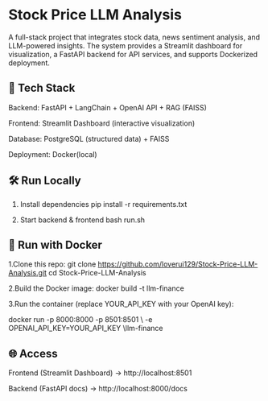 # Stock Price LLM Analysis

A full-stack project that integrates stock data, news sentiment analysis, and LLM-powered insights.
The system provides a Streamlit dashboard for visualization, a FastAPI backend for API services, and supports Dockerized deployment.

## 🚀 Tech Stack

Backend: FastAPI + LangChain + OpenAI API + RAG (FAISS)

Frontend: Streamlit Dashboard (interactive visualization)

Database: PostgreSQL (structured data) + FAISS

Deployment: Docker(local)

## 🛠 Run Locally
 1. Install dependencies
pip install -r requirements.txt

 2. Start backend & frontend
bash run.sh

## 🐳 Run with Docker
1.Clone this repo:
  git clone https://github.com/loverui129/Stock-Price-LLM-Analysis.git
  cd Stock-Price-LLM-Analysis

2.Build the Docker image:
  docker build -t llm-finance 

3.Run the container (replace YOUR_API_KEY with your OpenAI key):
 
 docker run -p 8000:8000 -p 8501:8501 \ -e OPENAI_API_KEY=YOUR_API_KEY \llm-finance

## 🌐 Access

Frontend (Streamlit Dashboard) → http://localhost:8501

Backend (FastAPI docs) → http://localhost:8000/docs
